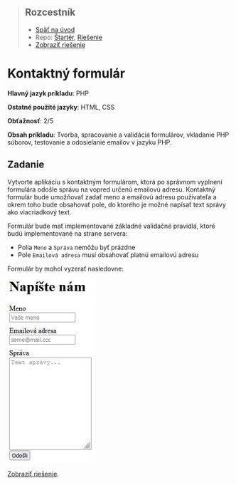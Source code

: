 <div class="hidden">

> ## Rozcestník
> - [Späť na úvod](../../README.md)
> - Repo: [Štartér](/../../tree/main/php/contact-form), [Riešenie](/../../tree/solution/php/contact-form)
> - [Zobraziť riešenie](riesenie.md)
</div>

# Kontaktný formulár
<div class="info"> 

**Hlavný jazyk príkladu**: PHP

**Ostatné použité jazyky**: HTML, CSS

**Obťažnosť**: 2/5

**Obsah príkladu**: Tvorba, spracovanie a validácia formulárov, vkladanie PHP súborov, testovanie a odosielanie emailov v jazyku PHP.
</div>

## Zadanie

Vytvorte aplikáciu s kontaktným formulárom, ktorá po správnom vyplnení formulára odošle správu na vopred určenú emailovú adresu. Kontaktný formulár bude umožňovať zadať meno a emailovú adresu používateľa a okrem toho bude obsahovať pole, do ktorého je možné napísať text správy ako viacriadkový text. 

Formulár bude mať implementované základné validačné pravidlá, ktoré budú implementované na strane servera:

- Polia `Meno` a `Správa` nemôžu byť prázdne
- Pole `Emailová adresa` musí obsahovať platnú emailovú adresu

<div style="page-break-after: always;"></div>

Formulár by mohol vyzerať nasledovne: 

![Navrhovaný vzhľad kontaktného formulára](images_contact-form/zadanie.png)

<div class="hidden">

[Zobraziť riešenie](riesenie.md).
</div>
